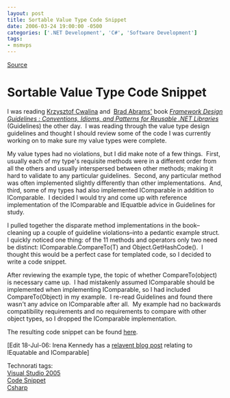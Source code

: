 ```yaml
---
layout: post
title: Sortable Value Type Code Snippet
date: 2006-03-24 19:00:00 -0500
categories: ['.NET Development', 'C#', 'Software Development']
tags:
- msmvps
---
```

[Source](http://blogs.msmvps.com/peterritchie/2006/03/25/sortablevaluetype-snippet/ "Permalink to Sortable Value Type Code Snippet")

# Sortable Value Type Code Snippet

I was reading [Krzysztof Cwalina][1] and  [Brad Abrams'][2] book [_Framework Design Guidelines : Conventions, Idioms, and Patterns for Reusable .NET Libraries_][3] (Guidelines) the other day.  I was reading through the value type design guidelines and thought I should review some of the code I was currently working on to make sure my value types were complete.

My value types had no violations, but I did make note of a few things.  First, usually each of my type's requisite methods were in a different order from all the others and usually interspersed between other methods; making it hard to validate to any particular guidelines.  Second, any particular method was often implemented slightly differently than other implementations.  And, third, some of my types had also implemented IComparable in addition to IComparable<T>.  I decided I would try and come up with reference implementation of the IComparable<T> and IEquatble<T> advice in Guidelines for study.

I pulled together the disparate method implementations in the book–cleaning up a couple of guideline violations–into a pedantic example struct.  I quickly noticed one thing: of the 11 methods and operators only two need be distinct: IComparable<T>.CompareTo(T) and Object.GetHashCode().  I thought this would be a perfect case for templated code, so I decided to write a code snippet.

After reviewing the example type, the topic of whether CompareTo(object) is necessary came up.  I had mistakenly assumed IComparable should be implemented when implementing IComparable<T>, so I had included CompareTo(Object) in my example.  I re-read Guidelines and found there wasn't any advice on IComparable after all.  My example had no backwards compatibility requirements and no requirements to compare with other object types, so I dropped the IComparable implementation.

The resulting code snippet can be found [here][4].

[Edit 18-Jul-06: Irena Kennedy has a [relavent blog post][5] relating to IEquatable<T> and IComparable<T>]  

Technorati tags:  
[Visual Studio 2005][6]  
[Code Snippet][7]  
[Csharp][8]

[1]: http://blogs.msdn.com/kcwalina/
[2]: http://blogs.msdn.com/brada/
[3]: http://www.amazon.com/exec/obidos/ASIN/0321246756/bradabramsblo-20
[4]: http://www.peterritchie.com/Hamlet/Downloads/Downloads_GetFile.aspx?id=77
[5]: http://blogs.msdn.com/irenak/archive/2006/07/18/669586.aspx
[6]: http://technorati.com/tag/Visual%20Studio%202005
[7]: http://technorati.com/tag/Code%20Snippet
[8]: http://technorati.com/tag/Csharp

